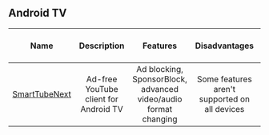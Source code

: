 ## Android TV

| Name | Description | Features | Disadvantages | Root/Nonroot | Author | Minimum Android version |
| :---: | :---: | :---: | :---: | :---: | :---: | :---: |
| [SmartTubeNext](https://github.com/yuliskov/SmartTubeNext) | Ad-free YouTube client for Android TV | Ad blocking, SponsorBlock, advanced video/audio format changing | Some features aren't supported on all devices | Nonroot | yuliskov | TV 4.3+ |
